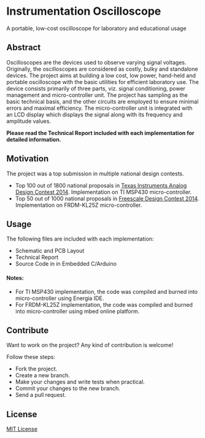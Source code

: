 # Instrumentation Oscilloscope

A portable, low-cost oscilloscope for laboratory and educational usage

## Abstract

Oscilloscopes are the devices used to observe varying signal voltages. Originally, the oscilloscopes are considered as costly, bulky and standalone devices. The project aims at building a low cost, low power, hand-held and portable oscilloscope with the basic utilities for efficient laboratory use. The device consists primarily of three parts, viz. signal conditioning, power management and micro-controller unit. The project has sampling as the basic technical basis, and the other circuits are employed to ensure minimal errors and maximal efficiency. The micro-controller unit is integrated with an LCD display which displays the signal along with its frequency and amplitude values.

**Please read the Technical Report included with each implementation for detailed information.**

## Motivation

The project was a top submission in multiple national design contests.
- Top 100 out of 1800 national proposals in [Texas Instruments Analog Design Contest 2014](http://youtu.be/NTonO6jmq0U). Implementation on TI MSP430 micro-controller.
- Top 50 out of 1000 national proposals in [Freescale Design Contest 2014](http://youtu.be/67Osx63GCeo). Implementation on FRDM-KL25Z micro-controller.

## Usage

The following files are included with each implementation:
- Schematic and PCB Layout
- Technical Report
- Source Code in in Embedded C/Arduino

#### Notes:
- For TI MSP430 implementation, the code was compiled and burned into micro-controller using Energia IDE.
- For FRDM-KL25Z implementation, the code was compiled and burned into micro-controller using mbed online platform.

## Contribute

Want to work on the project? Any kind of contribution is welcome!

Follow these steps:
- Fork the project.
- Create a new branch.
- Make your changes and write tests when practical.
- Commit your changes to the new branch.
- Send a pull request.

## License

[MIT License](https://github.com/ankitaggarwal011/InstrumentationOscilloscope/blob/master/LICENSE)